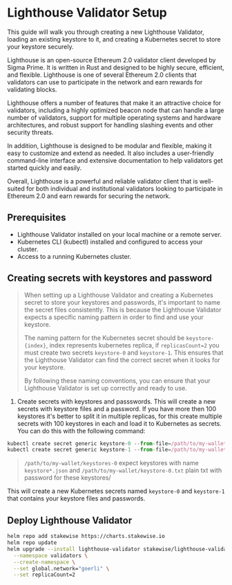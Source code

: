 # Lighthouse Validator Setup

This guide will walk you through creating a new Lighthouse Validator, loading an existing keystore to it, and creating a Kubernetes secret to store your keystore securely.

Lighthouse is an open-source Ethereum 2.0 validator client developed by Sigma Prime. It is written in Rust and designed to be highly secure, efficient, and flexible. Lighthouse is one of several Ethereum 2.0 clients that validators can use to participate in the network and earn rewards for validating blocks.

Lighthouse offers a number of features that make it an attractive choice for validators, including a highly optimized beacon node that can handle a large number of validators, support for multiple operating systems and hardware architectures, and robust support for handling slashing events and other security threats.

In addition, Lighthouse is designed to be modular and flexible, making it easy to customize and extend as needed. It also includes a user-friendly command-line interface and extensive documentation to help validators get started quickly and easily.

Overall, Lighthouse is a powerful and reliable validator client that is well-suited for both individual and institutional validators looking to participate in Ethereum 2.0 and earn rewards for securing the network.

## Prerequisites

* Lighthouse Validator installed on your local machine or a remote server.
* Kubernetes CLI (kubectl) installed and configured to access your cluster.
* Access to a running Kubernetes cluster.

## Creating secrets with keystores and password

> When setting up a Lighthouse Validator and creating a Kubernetes secret to store your keystores and passwords, it's important to name the secret files consistently. This is because the Lighthouse Validator expects a specific naming pattern in order to find and use your keystore.
>
> The naming pattern for the Kubernetes secret should be `keystore-{index}`, index represents kubernetes replica, if `replicasCount=2` you must create two secrets `keystore-0` and `keystore-1`. This ensures that the Lighthouse Validator can find the correct secret when it looks for your keystore.
>
> By following these naming conventions, you can ensure that your Lighthouse Validator is set up correctly and ready to use.

1. Create secrets with keystores and passswords. This will create a new secrets with keystore files and a password. If you have more then 100 keystores it's better to split it in multiple replicas, for this create multiple secrets with 100 keystores in each and load it to Kubernetes as secrets. You can do this with the following command:

```javascript
kubectl create secret generic keystore-0 --from-file=/path/to/my-wallet/keystores-0 --from-file=/path/to/my-wallet/keystore-0.txt
kubectl create secret generic keystore-1 --from-file=/path/to/my-wallet/keystores-1 --from-file=/path/to/my-wallet/keystore-1.txt
```

> `/path/to/my-wallet/keystores-0` expect keystores with name `keystore*.json` and `/path/to/my-wallet/keystore-0.txt` plain txt with password for these keystores/

This will create a new Kubernetes secrets named `keystore-0` and `keystore-1` that contains your keystore files and passwords.

## Deploy Lighthouse Validator

```bash
helm repo add stakewise https://charts.stakewise.io
helm repo update
helm upgrade --install lighthouse-validator stakewise/lighthouse-validator \
  --namespace validators \
  --create-namespace \
  --set global.network="goerli" \
  --set replicaCount=2
```
